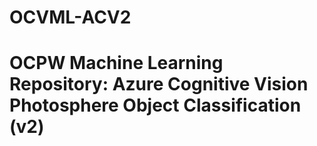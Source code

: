 # OCVML-ACV2
# OCPW Machine Learning Repository: Azure Cognitive Vision Photosphere Object Classification (v2)
